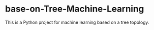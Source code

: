 # base-on-Tree-Machine-Learning
This is a Python project for machine learning based on a tree topology.
